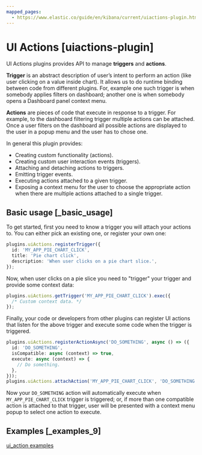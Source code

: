 ```yaml
---
mapped_pages:
  - https://www.elastic.co/guide/en/kibana/current/uiactions-plugin.html
---
```


# UI Actions [uiactions-plugin]

UI Actions plugins provides API to manage **triggers** and **actions**.

**Trigger** is an abstract description of user’s intent to perform an action (like user clicking on a value inside chart). It allows us to do runtime binding between code from different plugins. For, example one such trigger is when somebody applies filters on dashboard; another one is when somebody opens a Dashboard panel context menu.

**Actions** are pieces of code that execute in response to a trigger. For example, to the dashboard filtering trigger multiple actions can be attached. Once a user filters on the dashboard all possible actions are displayed to the user in a popup menu and the user has to chose one.

In general this plugin provides:

* Creating custom functionality (actions).
* Creating custom user interaction events (triggers).
* Attaching and detaching actions to triggers.
* Emitting trigger events.
* Executing actions attached to a given trigger.
* Exposing a context menu for the user to choose the appropriate action when there are multiple actions attached to a single trigger.

## Basic usage [_basic_usage]

To get started, first you need to know a trigger you will attach your actions to. You can either pick an existing one, or register your own one:

```typescript
plugins.uiActions.registerTrigger({
  id: 'MY_APP_PIE_CHART_CLICK',
  title: 'Pie chart click',
  description: 'When user clicks on a pie chart slice.',
});
```

Now, when user clicks on a pie slice you need to "trigger" your trigger and provide some context data:

```typescript
plugins.uiActions.getTrigger('MY_APP_PIE_CHART_CLICK').exec({
  /* Custom context data. */
});
```

Finally, your code or developers from other plugins can register UI actions that listen for the above trigger and execute some code when the trigger is triggered.

```typescript
plugins.uiActions.registerActionAsync('DO_SOMETHING', async () => ({
  id: 'DO_SOMETHING',
  isCompatible: async (context) => true,
  execute: async (context) => {
    // Do something.
  },
}));
plugins.uiActions.attachAction('MY_APP_PIE_CHART_CLICK', 'DO_SOMETHING');
```

Now your `DO_SOMETHING` action will automatically execute when `MY_APP_PIE_CHART_CLICK` trigger is triggered; or, if more than one compatible action is attached to that trigger, user will be presented with a context menu popup to select one action to execute.


## Examples [_examples_9]

[ui_action examples](https://github.com/elastic/kibana/blob/main/examples/ui_action_examples/README.md)


